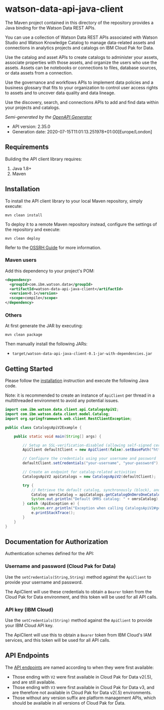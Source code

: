 # watson-data-api-java-client

The Maven project contained in this directory of the repository provides a Java binding for
the Watson Data REST APIs.

You can use a collection of Watson Data REST APIs associated with Watson Studio and Watson Knowledge Catalog to manage data-related assets and connections in analytics projects and catalogs on IBM Cloud Pak for Data.

Use the catalog and asset APIs to create catalogs to administer your assets, associate properties with those assets, and organize the users who use the assets. Assets can be notebooks or connections to files, database sources, or data assets from a connection.

Use the governance and workflows APIs to implement data policies and a business glossary that fits to your organization to control user access rights to assets and to uncover data quality and data lineage.

Use the discovery, search, and connections APIs to add and find data within your projects and catalogs.

*Semi-generated by the [OpenAPI Generator](https://openapi-generator.tech)*

- API version: 2.35.0
- Generation date: 2020-07-15T11:01:13.251978+01:00[Europe/London]

## Requirements

Building the API client library requires:

1. Java 1.8+
2. Maven

## Installation

To install the API client library to your local Maven repository, simply execute:

```shell
mvn clean install
```

To deploy it to a remote Maven repository instead, configure the settings of the repository and execute:

```shell
mvn clean deploy
```

Refer to the [OSSRH Guide](http://central.sonatype.org/pages/ossrh-guide.html) for more information.

### Maven users

Add this dependency to your project's POM:

```xml
<dependency>
  <groupId>com.ibm.watson.data</groupId>
  <artifactId>watson-data-api-java-client</artifactId>
  <version>0.1</version>
  <scope>compile</scope>
</dependency>
```

### Others

At first generate the JAR by executing:

```shell
mvn clean package
```

Then manually install the following JARs:

- `target/watson-data-api-java-client-0.1-jar-with-dependencies.jar`

## Getting Started

Please follow the [installation](#installation) instruction and execute the following Java code.

Note: it is recommended to create an instance of `ApiClient` per thread in a multithreaded environment to avoid any potential issues.

```java
import com.ibm.watson.data.client.api.CatalogsApiV2;
import com.ibm.watson.data.client.model.Catalog;
import org.springframework.web.client.RestClientException;

public class CatalogsApiV2Example {

    public static void main(String[] args) {

        // Setup an SSL-verification-disabled (allowing self-signed certificates) client
        ApiClient defaultClient = new ApiClient(false).setBasePath("https://your-cp4d-environment");

        // Configure the credentials using your username and password
        defaultClient.setCredentials("your-username", "your-password");

        // Create an endpoint for catalog-related activities
        CatalogsApiV2 apiCatalogs = new CatalogsApiV2(defaultClient);

        try {
            // Retrieve the default catalog, synchronously (block), and print it out
            Catalog omrsCatalog = apiCatalogs.getCatalogOnOmrsOneCatalogCohort().block();
            System.out.println("Default OMRS catalog: " + omrsCatalog);
        } catch (ApiException e) {
            System.err.println("Exception when calling CatalogsApiV2#getCatalogOnOmrsOneCatalogCohort");
            e.printStackTrace();
        }
    }
}
```

## Documentation for Authorization

Authentication schemes defined for the API:

### Username and password (Cloud Pak for Data)

Use the `setCredentials(String,String)` method against the `ApiClient` to provide your username and password.

The ApiClient will use these credentials to obtain a `Bearer` token from the Cloud Pak for Data environment, and this
token will be used for all API calls.

### API key (IBM Cloud)

Use the `setCredentials(String)` method against the `ApiClient` to provide your IBM Cloud API key.

The ApiClient will use this to obtain a `Bearer` token from IBM Cloud's IAM services, and this token will be used for
all API calls.

## API Endpoints

The [API endpoints](src/main/java/com/ibm/watson/data/client/api/) are named according to when they were first available:

- Those ending with `V2` were first available in Cloud Pak for Data v2(.5), and are still available.
- Those ending with `V3` were first available in Cloud Pak for Data v3, and are therefore not available in Cloud Pak
    for Data v2(.5) environments.
- Those without any version suffix are platform management APIs, which should be available in all versions
    of Cloud Pak for Data.
